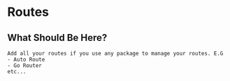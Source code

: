 # Routes

## What Should Be Here?

```
Add all your routes if you use any package to manage your routes. E.G  
- Auto Route
- Go Router
etc...
```